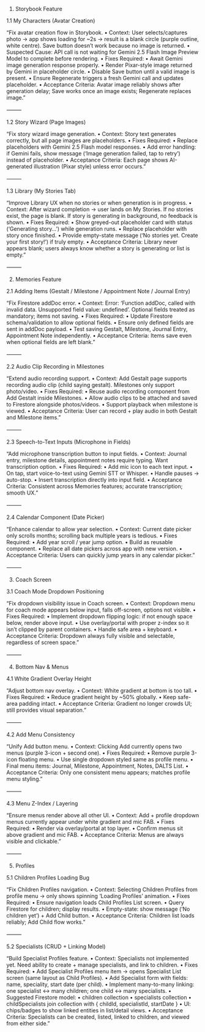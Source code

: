 1. Storybook Feature

1.1 My Characters (Avatar Creation)

“Fix avatar creation flow in Storybook.
	•	Context: User selects/captures photo → app shows loading for ~2s → result is a blank circle (purple outline, white centre). Save button doesn’t work because no image is returned.
	•	Suspected Cause: API call is not waiting for Gemini 2.5 Flash Image Preview Model to complete before rendering.
	•	Fixes Required:
	•	Await Gemini image generation response properly.
	•	Render Pixar-style image returned by Gemini in placeholder circle.
	•	Disable Save button until a valid image is present.
	•	Ensure Regenerate triggers a fresh Gemini call and updates placeholder.
	•	Acceptance Criteria: Avatar image reliably shows after generation delay; Save works once an image exists; Regenerate replaces image.”

⸻

1.2 Story Wizard (Page Images)

“Fix story wizard image generation.
	•	Context: Story text generates correctly, but all page images are placeholders.
	•	Fixes Required:
	•	Replace placeholders with Gemini 2.5 Flash model responses.
	•	Add error handling: if Gemini fails, show message (‘Image generation failed, tap to retry’) instead of placeholder.
	•	Acceptance Criteria: Each page shows AI-generated illustration (Pixar style) unless error occurs.”

⸻

1.3 Library (My Stories Tab)

“Improve Library UX when no stories or when generation is in progress.
	•	Context: After wizard completion → user lands on My Stories. If no stories exist, the page is blank. If story is generating in background, no feedback is shown.
	•	Fixes Required:
	•	Show greyed-out placeholder card with status (‘Generating story…’) while generation runs.
	•	Replace placeholder with story once finished.
	•	Provide empty-state message (‘No stories yet. Create your first story!’) if truly empty.
	•	Acceptance Criteria: Library never appears blank; users always know whether a story is generating or list is empty.”

⸻

2. Memories Feature

2.1 Adding Items (Gestalt / Milestone / Appointment Note / Journal Entry)

“Fix Firestore addDoc error.
	•	Context: Error: ‘Function addDoc, called with invalid data. Unsupported field value: undefined’. Optional fields treated as mandatory; items not saving.
	•	Fixes Required:
	•	Update Firestore schema/validation to allow optional fields.
	•	Ensure only defined fields are sent in addDoc payload.
	•	Test saving Gestalt, Milestone, Journal Entry, Appointment Note independently.
	•	Acceptance Criteria: Items save even when optional fields are left blank.”

⸻

2.2 Audio Clip Recording in Milestones

“Extend audio recording support.
	•	Context: Add Gestalt page supports recording audio clip (child saying gestalt). Milestones only support photo/video.
	•	Fixes Required:
	•	Reuse audio recording component from Add Gestalt inside Milestones.
	•	Allow audio clips to be attached and saved to Firestore alongside photos/videos.
	•	Support playback when milestone is viewed.
	•	Acceptance Criteria: User can record + play audio in both Gestalt and Milestone items.”

⸻

2.3 Speech-to-Text Inputs (Microphone in Fields)

“Add microphone transcription button to input fields.
	•	Context: Journal entry, milestone details, appointment notes require typing. Want transcription option.
	•	Fixes Required:
	•	Add mic icon to each text input.
	•	On tap, start voice-to-text using Gemini STT or Whisper.
	•	Handle pauses → auto-stop.
	•	Insert transcription directly into input field.
	•	Acceptance Criteria: Consistent across Memories features; accurate transcription; smooth UX.”

⸻

2.4 Calendar Component (Date Picker)

“Enhance calendar to allow year selection.
	•	Context: Current date picker only scrolls months; scrolling back multiple years is tedious.
	•	Fixes Required:
	•	Add year scroll / year jump option.
	•	Build as reusable component.
	•	Replace all date pickers across app with new version.
	•	Acceptance Criteria: Users can quickly jump years in any calendar picker.”

⸻

3. Coach Screen

3.1 Coach Mode Dropdown Positioning

“Fix dropdown visibility issue in Coach screen.
	•	Context: Dropdown menu for coach mode appears below input, falls off-screen, options not visible.
	•	Fixes Required:
	•	Implement dropdown flipping logic: if not enough space below, render above input.
	•	Use overlay/portal with proper z-index so it isn’t clipped by parent containers.
	•	Handle safe area + keyboard.
	•	Acceptance Criteria: Dropdown always fully visible and selectable, regardless of screen space.”

⸻

4. Bottom Nav & Menus

4.1 White Gradient Overlay Height

“Adjust bottom nav overlay.
	•	Context: White gradient at bottom is too tall.
	•	Fixes Required:
	•	Reduce gradient height by ~50% globally.
	•	Keep safe-area padding intact.
	•	Acceptance Criteria: Gradient no longer crowds UI; still provides visual separation.”

⸻

4.2 Add Menu Consistency

“Unify Add button menu.
	•	Context: Clicking Add currently opens two menus (purple 3-icon + second one).
	•	Fixes Required:
	•	Remove purple 3-icon floating menu.
	•	Use single dropdown styled same as profile menu.
	•	Final menu items: Journal, Milestone, Appointment, Notes, DALTS List.
	•	Acceptance Criteria: Only one consistent menu appears; matches profile menu styling.”

⸻

4.3 Menu Z-Index / Layering

“Ensure menus render above all other UI.
	•	Context: Add + profile dropdown menus currently appear under white gradient and mic FAB.
	•	Fixes Required:
	•	Render via overlay/portal at top layer.
	•	Confirm menus sit above gradient and mic FAB.
	•	Acceptance Criteria: Menus are always visible and clickable.”

⸻

5. Profiles

5.1 Children Profiles Loading Bug

“Fix Children Profiles navigation.
	•	Context: Selecting Children Profiles from profile menu → only shows spinning ‘Loading Profiles’ animation.
	•	Fixes Required:
	•	Ensure navigation loads Child Profiles List screen.
	•	Query Firestore for children; display results.
	•	Empty-state: show message (‘No children yet’) + Add Child button.
	•	Acceptance Criteria: Children list loads reliably; Add Child flow works.”

⸻

5.2 Specialists (CRUD + Linking Model)

“Build Specialist Profiles feature.
	•	Context: Specialists not implemented yet. Need ability to create + manage specialists, and link to children.
	•	Fixes Required:
	•	Add Specialist Profiles menu item → opens Specialist List screen (same layout as Child Profiles).
	•	Add Specialist form with fields: name, speciality, start date (per child).
	•	Implement many-to-many linking: one specialist ↔ many children; one child ↔ many specialists.
	•	Suggested Firestore model:
	•	children collection
	•	specialists collection
	•	childSpecialists join collection with { childId, specialistId, startDate }
	•	UI: chips/badges to show linked entities in list/detail views.
	•	Acceptance Criteria: Specialists can be created, listed, linked to children, and viewed from either side.”

